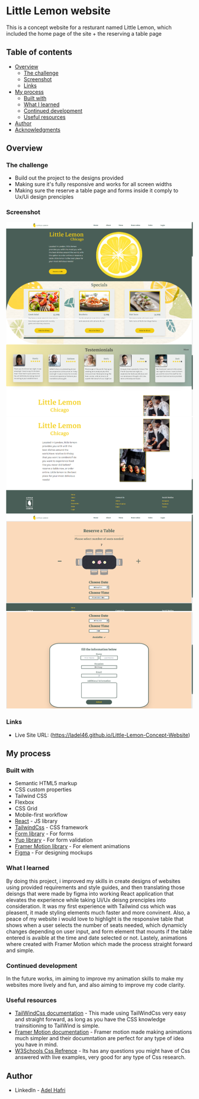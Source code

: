 # Little Lemon website

This is a concept website for a resturant named Little Lemon, which included the home page of the site + the reserving a table page

## Table of contents

- [Overview](#overview)
  - [The challenge](#the-challenge)
  - [Screenshot](#screenshot)
  - [Links](#links)
- [My process](#my-process)
  - [Built with](#built-with)
  - [What I learned](#what-i-learned)
  - [Continued development](#continued-development)
  - [Useful resources](#useful-resources)
- [Author](#author)
- [Acknowledgments](#acknowledgments)

## Overview

### The challenge

- Build out the project to the designs provided
- Making sure it's fully responsive and works for all screen widths
- Making sure the reserve a table page and forms inside it comply to Ux/Ui design prenciples

### Screenshot

![](./src/components/imgs/HomePage1.png)
![](./src/components/imgs/HomePage2.png)
![](./src/components/imgs/HomePage3.png)
![](./src/components/imgs/Booking1.png)
![](./src/components/imgs/Booking2.png)

### Links

- Live Site URL: (https://ladel46.github.io/Little-Lemon-Concept-Website)

## My process

### Built with

- Semantic HTML5 markup
- CSS custom properties
- Tailwind CSS
- Flexbox
- CSS Grid
- Mobile-first workflow
- [React](https://reactjs.org/) - JS library
- [TailwindCss](https://tailwindcss.com/) - CSS framework
- [Form library](https://formik.org/) - For forms
- [Yup library](https://www.npmjs.com/package/yup/) - For form validation
- [Framer Motion library](https://www.framer.com/motion/) - For element animations
- [Figma](https://www.figma.com/) - For designing mockups

### What I learned

By doing this project, i improved my skills in create designs of websites using provided requirements and style guides, and then translating those deisngs that were made by figma into working React application that elevates the experience while taking Ui/Ux deisng prenciples into consideration. It was my first experience with Tailwind css which was pleasent, it made styling elements much faster and more convinent. Also, a peace of my website i would love to highlight is the responsive table that shows when a user selects the number of seats needed, which dynamicly changes depending on user input, and form element that mounts if the table entered is avaible at the time and date selected or not. Lastely, animations where created with Framer Motion which made the process straight forward and simple.

### Continued development

In the future works, im aiming to improve my animation skills to make my websites more lively and fun, and also aiming to improve my code clarity.

### Useful resources

- [TailWindCss documentation](https://tailwindcss.com/docs/installation) - This made using TailWindCss very easy and straight forward, as long as you have the CSS knowledge trainsitioning to TailWind is simple.
- [Framer Motion documentation](https://www.framer.com/motion/) - Framer motion made making animations much simpler and their documntation are perfect for any type of idea you have in mind.
- [W3Schools Css Refrence](https://www.w3schools.com/cssref/index.php) - Its has any questions you might have of Css answered with live examples, very good for any type of Css research.

## Author

- LinkedIn - [Adel Hafri](https://www.linkedin.com/in/adel-hafri/)

